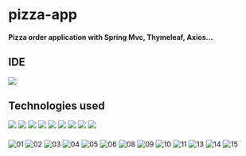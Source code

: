 # pizza-app

#### Pizza order application with Spring Mvc, Thymeleaf, Axios...

## IDE

<img src="https://img.shields.io/badge/Eclipse-2C2255?style=for-the-badge&logo=eclipse&logoColor=white" /> 

## Technologies used

<img src="https://img.shields.io/badge/OpenJDK-ED8B00?style=for-the-badge&logo=openjdk&logoColor=white" /> 
<img src="https://img.shields.io/badge/apache_maven-C71A36?style=for-the-badge&logo=apachemaven&logoColor=white" /> 
<img src="https://img.shields.io/badge/HTML5-E34F26?style=for-the-badge&logo=html5&logoColor=white" /> 
<img src="https://img.shields.io/badge/CSS3-1572B6?style=for-the-badge&logo=css3&logoColor=white" /> 
<img src="https://img.shields.io/badge/JavaScript-323330?style=for-the-badge&logo=javascript&logoColor=F7DF1E" />
<img src="https://img.shields.io/badge/Spring-6DB33F?style=for-the-badge&logo=spring&logoColor=white" /> 
<img src="https://img.shields.io/badge/Spring_Security-6DB33F?style=for-the-badge&logo=Spring-Security&logoColor=white" /> 
<img src="https://img.shields.io/badge/Hibernate-59666C?style=for-the-badge&logo=Hibernate&logoColor=white" /> 
<img src="https://img.shields.io/badge/PostgreSQL-316192?style=for-the-badge&logo=postgresql&logoColor=white" /> 

####
####
![01](https://github.com/user-attachments/assets/1a0c6449-88aa-4c3d-a50b-4a2e781d821a)
![02](https://github.com/user-attachments/assets/96f91dff-687f-43bc-beb1-ecc03d2b51ab)
![03](https://github.com/user-attachments/assets/391960aa-afe4-4523-b475-31ccff0385c9)
![04](https://github.com/user-attachments/assets/3b5dab28-f299-4a73-9fd1-c35b5fa333c7)
![05](https://github.com/user-attachments/assets/b2b71d61-ce42-4acb-92ee-7dd99dfec5ff)
![06](https://github.com/user-attachments/assets/05f777ec-c103-4695-bb38-8946edbf8b96)
![08](https://github.com/user-attachments/assets/e71f4506-d431-4b35-94f2-ba93fc834bf0)
![09](https://github.com/user-attachments/assets/d2af1e6a-467f-4608-87b0-fc67fa765d74)
![10](https://github.com/user-attachments/assets/11dd27c7-df68-4ced-9c02-574c1cbe3a10)
![11](https://github.com/user-attachments/assets/4828ea4f-feed-4983-9971-248173a22d9d)
![13](https://github.com/user-attachments/assets/b51e15c2-fb31-4ba7-8255-7cbdec623a83)
![14](https://github.com/user-attachments/assets/285b0e87-acc1-45f1-b4aa-e36d05c009a4)
![15](https://github.com/user-attachments/assets/79ed593b-da5d-4156-9edb-629d442145ad)

